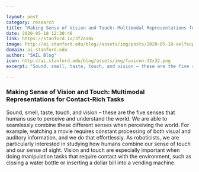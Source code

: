 ```yaml
---

layout: post
category: research
title: "Making Sense of Vision and Touch: Multimodal Representations for Contact-Rich Tasks"
date: 2020-05-18 12:30:48
link: https://stanford.io/3fZos0x
image: http://ai.stanford.edu/blog//assets/img/posts/2020-05-18-selfsupervised-multimodal/intro.png
domain: ai.stanford.edu
author: "SAIL Blog"
icon: http://ai.stanford.edu/blog/assets/img/favicon-32x32.png
excerpt: "Sound, smell, taste, touch, and vision – these are the five senses that humans use to perceive and understand the world. We are able to seamlessly combine these different senses when perceiving the world. For example, watching a movie requires constant processing of both visual and auditory information, and we do that effortlessly. As roboticists, we are particularly interested in studying how humans combine our sense of touch and our sense of sight. Vision and touch are especially important when doing manipulation tasks that require contact with the environment, such as closing a water bottle or inserting a dollar bill into a vending machine."

---
```


### Making Sense of Vision and Touch: Multimodal Representations for Contact-Rich Tasks

Sound, smell, taste, touch, and vision – these are the five senses that humans use to perceive and understand the world. We are able to seamlessly combine these different senses when perceiving the world. For example, watching a movie requires constant processing of both visual and auditory information, and we do that effortlessly. As roboticists, we are particularly interested in studying how humans combine our sense of touch and our sense of sight. Vision and touch are especially important when doing manipulation tasks that require contact with the environment, such as closing a water bottle or inserting a dollar bill into a vending machine.